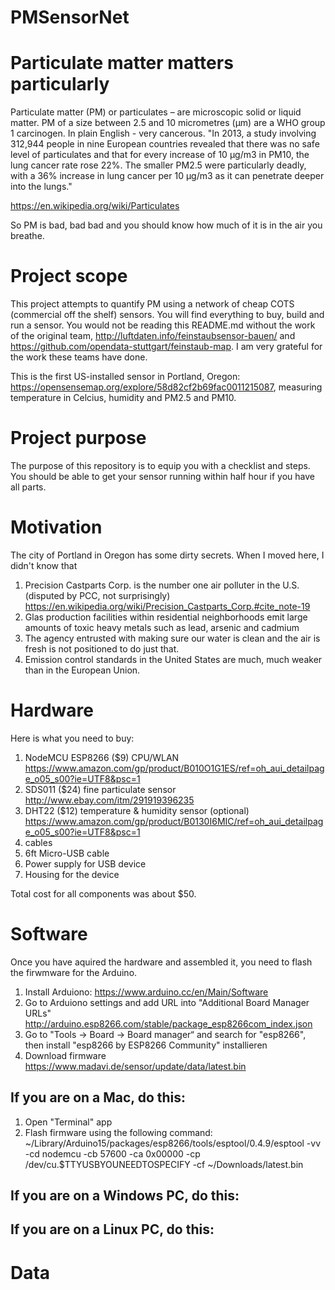 # PMSensorNet

# Particulate matter matters particularly
Particulate matter (PM) or particulates – are microscopic solid or liquid matter. PM of a size between 2.5 and 10 micrometres (μm) are a WHO group 1 carcinogen. In plain English - very cancerous. "In 2013, a study involving 312,944 people in nine European countries revealed that there was no safe level of particulates and that for every increase of 10 μg/m3 in PM10, the lung cancer rate rose 22%. The smaller PM2.5 were particularly deadly, with a 36% increase in lung cancer per 10 μg/m3 as it can penetrate deeper into the lungs."

https://en.wikipedia.org/wiki/Particulates

So PM is bad, bad bad and you should know how much of it is in the air you breathe.

# Project scope
This project attempts to quantify PM using a network of cheap COTS (commercial off the shelf) sensors. You will find everything to buy, build and run a sensor. You would not be reading this README.md without the work of the original team, http://luftdaten.info/feinstaubsensor-bauen/ and https://github.com/opendata-stuttgart/feinstaub-map. I am very grateful for the work these teams have done. 

This is the first US-installed sensor in Portland, Oregon: https://opensensemap.org/explore/58d82cf2b69fac0011215087, measuring temperature in Celcius, humidity and PM2.5 and PM10.

# Project purpose
The purpose of this repository is to equip you with a checklist and steps. You should be able to get your sensor running within half hour if you have all parts.

# Motivation
The city of Portland in Oregon has some dirty secrets. When I moved here, I didn't know that 

1. Precision Castparts Corp. is the number one air polluter in the U.S. (disputed by PCC, not surprisingly) https://en.wikipedia.org/wiki/Precision_Castparts_Corp.#cite_note-19
2. Glas production facilities within residential neighborhoods emit large amounts of toxic heavy metals such as lead, arsenic and cadmium
3. The agency entrusted with making sure our water is clean and the air is fresh is not positioned to do just that.
4. Emission control standards in the United States are much, much weaker than in the European Union.



# Hardware

Here is what you need to buy:

1. NodeMCU ESP8266 ($9) CPU/WLAN https://www.amazon.com/gp/product/B010O1G1ES/ref=oh_aui_detailpage_o05_s00?ie=UTF8&psc=1
2. SDS011 ($24) fine particulate sensor http://www.ebay.com/itm/291919396235
3. DHT22 ($12) temperature & humidity sensor (optional) https://www.amazon.com/gp/product/B0130I6MIC/ref=oh_aui_detailpage_o05_s00?ie=UTF8&psc=1
4. cables 
5. 6ft Micro-USB cable
6. Power supply for USB device 
7. Housing for the device

Total cost for all components was about $50.

# Software

Once you have aquired the hardware and assembled it, you need to flash the firwmware for the Arduino. 

1. Install Arduiono: https://www.arduino.cc/en/Main/Software
2. Go to Arduiono settings and add URL into "Additional Board Manager URLs" http://arduino.esp8266.com/stable/package_esp8266com_index.json
3. Go to "Tools -> Board -> Board manager“ and search for "esp8266", then install "esp8266 by ESP8266 Community"
installieren
4. Download firmware https://www.madavi.de/sensor/update/data/latest.bin

## If you are on a Mac, do this:
1. Open "Terminal" app
2. Flash firmware using the following command:
    ~/Library/Arduino15/packages/esp8266/tools/esptool/0.4.9/esptool -vv -cd nodemcu -cb 57600 -ca 0x00000 -cp /dev/cu.$TTYUSBYOUNEEDTOSPECIFY -cf ~/Downloads/latest.bin
## If you are on a Windows PC, do this:
## If you are on a Linux PC, do this:

# Data
